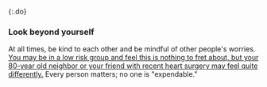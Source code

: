 {:.do}
### Look beyond yourself

At all times, be kind to each other and be mindful of other people's worries. [You may be in a low
risk group and feel this is nothing to fret about, but your 80-year old neighbor or your friend with
recent heart surgery may feel quite
differently.](https://twitter.com/kakape/status/1235318985429782532) Every person matters; no one is
"expendable."


